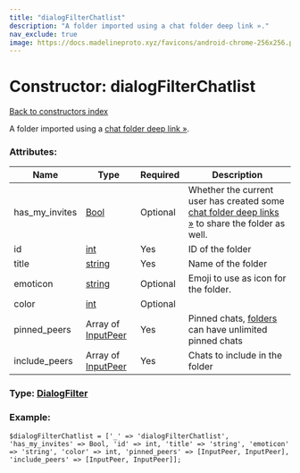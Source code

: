 ```yaml
---
title: "dialogFilterChatlist"
description: "A folder imported using a chat folder deep link »."
nav_exclude: true
image: https://docs.madelineproto.xyz/favicons/android-chrome-256x256.png
---
```

# Constructor: dialogFilterChatlist  
[Back to constructors index](/API_docs/constructors/index.html)



A folder imported using a [chat folder deep link »](https://core.telegram.org/api/links#chat-folder-links).

### Attributes:

| Name     |    Type       | Required | Description |
|----------|---------------|----------|-------------|
|has\_my\_invites|[Bool](/API_docs/types/Bool.html) | Optional|Whether the current user has created some [chat folder deep links »](https://core.telegram.org/api/links#chat-folder-links) to share the folder as well.|
|id|[int](/API_docs/types/int.html) | Yes|ID of the folder|
|title|[string](/API_docs/types/string.html) | Yes|Name of the folder|
|emoticon|[string](/API_docs/types/string.html) | Optional|Emoji to use as icon for the folder.|
|color|[int](/API_docs/types/int.html) | Optional|
|pinned\_peers|Array of [InputPeer](/API_docs/types/InputPeer.html) | Yes|Pinned chats, [folders](https://core.telegram.org/api/folders) can have unlimited pinned chats|
|include\_peers|Array of [InputPeer](/API_docs/types/InputPeer.html) | Yes|Chats to include in the folder|



### Type: [DialogFilter](/API_docs/types/DialogFilter.html)


### Example:

```
$dialogFilterChatlist = ['_' => 'dialogFilterChatlist', 'has_my_invites' => Bool, 'id' => int, 'title' => 'string', 'emoticon' => 'string', 'color' => int, 'pinned_peers' => [InputPeer, InputPeer], 'include_peers' => [InputPeer, InputPeer]];
```  
